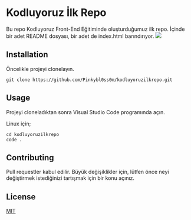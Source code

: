 # Kodluyoruz İlk Repo
Bu repo Kodluyoruz Front-End Eğitiminde oluşturduğumuz ilk repo. İçinde bir adet README dosyası, bir adet de index.html barındırıyor.
![](Screenshot_20231212_193354_Chrome.jpg)
## Installation
Öncelikle projeyi clonelayın.

    git clone https://github.com/Pinkybl0ss0m/kodluyoruzilkrepo.git
## Usage
Projeyi cloneladıktan sonra Visual Studio Code programında açın.

Linux için;

    cd kodluyoruzilkrepo
    code .
## Contributing
Pull requestler kabul edilir. Büyük değişiklikler için, lütfen önce neyi değiştirmek istediğinizi tartışmak için bir konu açınız.
## License
[MIT](https://choosealicense.com/licenses/mit/)